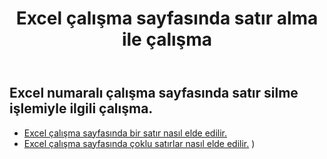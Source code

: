 ﻿---
title: Excel çalışma sayfasında satır alma ile çalışma
second_title: Documen
linktitle: Ge
type: docs
url: /tr/rows/get/
keywords: Working with getting row on an Excel worksheet. How to add rows on an Excel worksheet
description: Aspose.Cells Cloud REST API, Excel çalışma sayfasında satır almayı destekler. SDK, çeşitli geliştirme dillerini destekler. Bunlar arasında Android, C#, Go, Java, NodeJS, Perl, PHP, Python, Ruby ve Swift bulunur.
weight: 20
kwords: Excel, Office Bulut, REST API, Elektronik Tablo, PDF, CSV, Json, Markdown, Excel çalışma sayfasında satır alma ile çalışma
---
## Excel numaralı çalışma sayfasında satır silme işlemiyle ilgili çalışma.

- [Excel çalışma sayfasında bir satır nasıl elde edilir.](/cells/tr/rows/get/row/) 
- [Excel çalışma sayfasında çoklu satırlar nasıl elde edilir.](/cells/tr/rows/get/rows/) ) 
